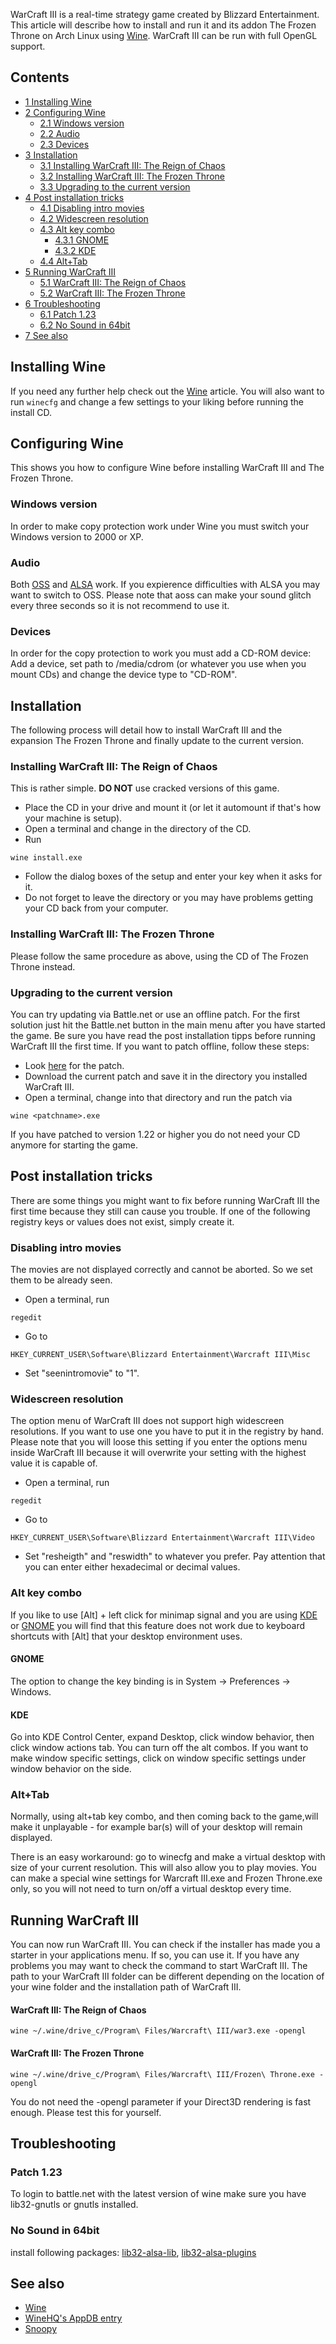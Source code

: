 WarCraft III is a real-time strategy game created by Blizzard Entertainment. This article will describe how to install and run it and its addon The Frozen Throne on Arch Linux using [Wine](/index.php/Wine "Wine"). WarCraft III can be run with full OpenGL support.

## Contents

*   [1 Installing Wine](#Installing_Wine)
*   [2 Configuring Wine](#Configuring_Wine)
    *   [2.1 Windows version](#Windows_version)
    *   [2.2 Audio](#Audio)
    *   [2.3 Devices](#Devices)
*   [3 Installation](#Installation)
    *   [3.1 Installing WarCraft III: The Reign of Chaos](#Installing_WarCraft_III:_The_Reign_of_Chaos)
    *   [3.2 Installing WarCraft III: The Frozen Throne](#Installing_WarCraft_III:_The_Frozen_Throne)
    *   [3.3 Upgrading to the current version](#Upgrading_to_the_current_version)
*   [4 Post installation tricks](#Post_installation_tricks)
    *   [4.1 Disabling intro movies](#Disabling_intro_movies)
    *   [4.2 Widescreen resolution](#Widescreen_resolution)
    *   [4.3 Alt key combo](#Alt_key_combo)
        *   [4.3.1 GNOME](#GNOME)
        *   [4.3.2 KDE](#KDE)
    *   [4.4 Alt+Tab](#Alt.2BTab)
*   [5 Running WarCraft III](#Running_WarCraft_III)
    *   [5.1 WarCraft III: The Reign of Chaos](#WarCraft_III:_The_Reign_of_Chaos)
    *   [5.2 WarCraft III: The Frozen Throne](#WarCraft_III:_The_Frozen_Throne)
*   [6 Troubleshooting](#Troubleshooting)
    *   [6.1 Patch 1.23](#Patch_1.23)
    *   [6.2 No Sound in 64bit](#No_Sound_in_64bit)
*   [7 See also](#See_also)

## Installing Wine

If you need any further help check out the [Wine](/index.php/Wine "Wine") article. You will also want to run `winecfg` and change a few settings to your liking before running the install CD.

## Configuring Wine

This shows you how to configure Wine before installing WarCraft III and The Frozen Throne.

### Windows version

In order to make copy protection work under Wine you must switch your Windows version to 2000 or XP.

### Audio

Both [OSS](/index.php/OSS "OSS") and [ALSA](/index.php/ALSA "ALSA") work. If you expierence difficulties with ALSA you may want to switch to OSS. Please note that aoss can make your sound glitch every three seconds so it is not recommend to use it.

### Devices

In order for the copy protection to work you must add a CD-ROM device: Add a device, set path to /media/cdrom (or whatever you use when you mount CDs) and change the device type to "CD-ROM".

## Installation

The following process will detail how to install WarCraft III and the expansion The Frozen Throne and finally update to the current version.

### Installing WarCraft III: The Reign of Chaos

This is rather simple. **DO NOT** use cracked versions of this game.

*   Place the CD in your drive and mount it (or let it automount if that's how your machine is setup).
*   Open a terminal and change in the directory of the CD.
*   Run

```
wine install.exe

```

*   Follow the dialog boxes of the setup and enter your key when it asks for it.
*   Do not forget to leave the directory or you may have problems getting your CD back from your computer.

### Installing WarCraft III: The Frozen Throne

Please follow the same procedure as above, using the CD of The Frozen Throne instead.

### Upgrading to the current version

You can try updating via Battle.net or use an offline patch. For the first solution just hit the Battle.net button in the main menu after you have started the game. Be sure you have read the post installation tipps before running WarCraft III the first time. If you want to patch offline, follow these steps:

*   Look [here](https://us.battle.net/support/en/article/classic-game-patches) for the patch.
*   Download the current patch and save it in the directory you installed WarCraft III.
*   Open a terminal, change into that directory and run the patch via

```
wine <patchname>.exe

```

If you have patched to version 1.22 or higher you do not need your CD anymore for starting the game.

## Post installation tricks

There are some things you might want to fix before running WarCraft III the first time because they still can cause you trouble. If one of the following registry keys or values does not exist, simply create it.

### Disabling intro movies

The movies are not displayed correctly and cannot be aborted. So we set them to be already seen.

*   Open a terminal, run

```
regedit

```

*   Go to

```
HKEY_CURRENT_USER\Software\Blizzard Entertainment\Warcraft III\Misc

```

*   Set "seenintromovie" to "1".

### Widescreen resolution

The option menu of WarCraft III does not support high widescreen resolutions. If you want to use one you have to put it in the registry by hand. Please note that you will loose this setting if you enter the options menu inside WarCraft III because it will overwrite your setting with the highest value it is capable of.

*   Open a terminal, run

```
regedit

```

*   Go to

```
HKEY_CURRENT_USER\Software\Blizzard Entertainment\Warcraft III\Video

```

*   Set "resheigth" and "reswidth" to whatever you prefer. Pay attention that you can enter either hexadecimal or decimal values.

### Alt key combo

If you like to use [Alt] + left click for minimap signal and you are using [KDE](/index.php/KDE "KDE") or [GNOME](/index.php/GNOME "GNOME") you will find that this feature does not work due to keyboard shortcuts with [Alt] that your desktop environment uses.

#### GNOME

The option to change the key binding is in System -> Preferences -> Windows.

#### KDE

Go into KDE Control Center, expand Desktop, click window behavior, then click window actions tab. You can turn off the alt combos. If you want to make window specific settings, click on window specific settings under window behavior on the side.

### Alt+Tab

Normally, using alt+tab key combo, and then coming back to the game,will make it unplayable - for example bar(s) will of your desktop will remain displayed.

There is an easy workaround: go to winecfg and make a virtual desktop with size of your current resolution. This will also allow you to play movies. You can make a special wine settings for Warcraft III.exe and Frozen Throne.exe only, so you will not need to turn on/off a virtual desktop every time.

## Running WarCraft III

You can now run WarCraft III. You can check if the installer has made you a starter in your applications menu. If so, you can use it. If you have any problems you may want to check the command to start WarCraft III. The path to your WarCraft III folder can be different depending on the location of your wine folder and the installation path of WarCraft III.

#### WarCraft III: The Reign of Chaos

```
wine ~/.wine/drive_c/Program\ Files/Warcraft\ III/war3.exe -opengl

```

#### WarCraft III: The Frozen Throne

```
wine ~/.wine/drive_c/Program\ Files/Warcraft\ III/Frozen\ Throne.exe -opengl

```

You do not need the -opengl parameter if your Direct3D rendering is fast enough. Please test this for yourself.

## Troubleshooting

### Patch 1.23

To login to battle.net with the latest version of wine make sure you have lib32-gnutls or gnutls installed.

### No Sound in 64bit

install following packages: [lib32-alsa-lib](https://www.archlinux.org/packages/?name=lib32-alsa-lib), [lib32-alsa-plugins](https://www.archlinux.org/packages/?name=lib32-alsa-plugins)

## See also

*   [Wine](/index.php/Wine "Wine")
*   [WineHQ's AppDB entry](http://appdb.winehq.org/objectManager.php?sClass=application&iId=897)
*   [Snoopy](/index.php/Snoopy "Snoopy")